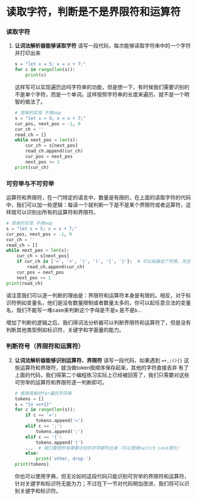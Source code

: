 # 读取字符，判断是不是界限符和运算符

### 读取字符
1. **让词法解析器能够读取字符** 请写一段代码，每次能够读取字符串中的一个字符并打印出来
    ```python
    s = "let x = 5; x = x + 7;"
    for c in range(len(s)):
        print(c)
    ```
    这样写可以实现遍历远吗字符串的功能，但是想一下，有时候我们需要识别的不是单个字符，而是一个单词。这样按照字符串的长度来遍历，就不是一个明智的做法了。
    ```python
    # 简单的实现 不用oop
    s = "let x = 5; x = x + 7;"
    cur_pos, next_pos = -1, 0
    cur_ch = ''
    read_ch = []
    while next_pos < len(s):
        cur_ch = s[next_pos]
        read_ch.append(cur_ch)
        cur_pos = next_pos
        next_pos += 1
    print(cur_ch)
    ```
### 可穷举与不可穷举

运算符和界限符，在一门特定的语言中，数量是有限的，在上面的读取字符的代码中，我们可以加一些逻辑：每读一个就判断一下是不是某个界限符或者运算符，这样就可以识别出所有的运算符和界限符。
```python
# 简单的实现 不用oop
s = "let x = 5; x = x + 7;"
cur_pos, next_pos = -1, 0
cur_ch = ''
read_ch = []
while next_pos < len(s):
    cur_ch = s[next_pos]
    if cur_ch in ['=', '+', '(', ')', '{', '}']:  # 可以拓展这个列表，完全取决于如何约定
        read_ch.append(cur_ch)
    cur_pos = next_pos
    next_pos += 1
print(read_ch)
```
请注意我们可以逐一判断的理由是：界限符和运算符本身是有限的。相反，对于标识符例如变量名，他们是没有数量限制或者数量太多的，你可以起任意合法的变量名，我们不能写一堆case来判断这个字母是不是`a` 是不是`b`...

增加了判断的逻辑之后，我们得词法分析器可以判断界限符和运算符了，但是没有判断其他类型例如标识符，关键字和字面量的能力。


### 判断符号（界限符和运算符）

2. **让词法解析器能够识别运算符、界限符** 请写一段代码，如果遇到 `=+,;(){}` 这些运算符和界限符，就当做token按顺序保存起来，其他的字符直接丢弃
    有了上面的代码，我们得第二个编程练习实际上已经被回答了，我们只需要对这些可穷举的运算符和界限符逐一判断即可。
    ```python
    # 使用简单的for遍历字符串
    tokens = []
    s = "{x =x+1}"
    for c in range(len(s)):
        if c == '=':
            tokens.append('=')
        elif c == ';':
            tokens.append(';')
        elif c == '{':
            tokens.append('{')
        ...  # 我们要把所有需要识别的字符都列出来（可以使用switch case简化）
        else:
            print('other, drop.')
    print(tokens)
    ```
    你也可以使用字典，但无论如何这段代码只能识别可穷举的界限符和运算符，针对关键字和标识符无能为力；不过在下一节对代码稍加改进，我们将可以识别关键字和标识符。